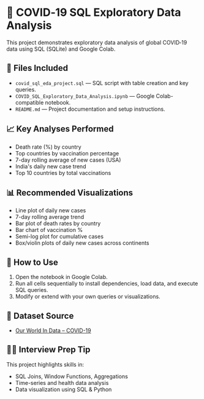 
# 🦠 COVID‑19 SQL Exploratory Data Analysis

This project demonstrates exploratory data analysis of global COVID‑19 data using SQL (SQLite) and Google Colab.

## 📂 Files Included

- `covid_sql_eda_project.sql` — SQL script with table creation and key queries.
- `COVID_SQL_Exploratory_Data_Analysis.ipynb` — Google Colab-compatible notebook.
- `README.md` — Project documentation and setup instructions.

## 📈 Key Analyses Performed

- Death rate (%) by country
- Top countries by vaccination percentage
- 7-day rolling average of new cases (USA)
- India's daily new case trend
- Top 10 countries by total vaccinations

## 📊 Recommended Visualizations

- Line plot of daily new cases
- 7-day rolling average trend
- Bar plot of death rates by country
- Bar chart of vaccination %
- Semi-log plot for cumulative cases
- Box/violin plots of daily new cases across continents

## 🚀 How to Use

1. Open the notebook in Google Colab.
2. Run all cells sequentially to install dependencies, load data, and execute SQL queries.
3. Modify or extend with your own queries or visualizations.

## 📌 Dataset Source

- [Our World In Data – COVID-19](https://ourworldindata.org/covid-cases)

## 🧑‍💻 Interview Prep Tip

This project highlights skills in:
- SQL Joins, Window Functions, Aggregations
- Time-series and health data analysis
- Data visualization using SQL & Python
